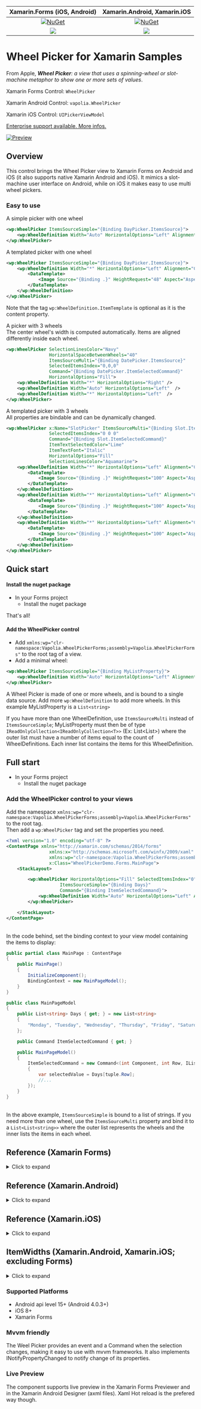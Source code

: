 | Xamarin.Forms (iOS, Android)| Xamarin.Android, Xamarin.iOS|
|:---------------------------:|:---------------------------:|
| [![NuGet][nuget-img]][nuget-link-forms] | [![NuGet][nuget-img]][nuget-link] |
| [![][demo-img]][demo-link] | [![][demo-img]][demo-link] |


# Wheel Picker for Xamarin Samples
From Apple, _**Wheel Picker**: a view that uses a spinning-wheel or slot-machine metaphor to show one or more sets of values_.

Xamarin Forms Control:
`WheelPicker`

Xamarin Android Control:
`vapolia.WheelPicker`

Xamarin iOS Control:
`UIPickerViewModel`

[Enterprise support available. More infos.](https://vapolia.eu)

[![Preview][video-img]][video-link]

[video-img]: https://i.vimeocdn.com/video/668500920.webp?mw=400&mh=540
[video-link]: https://vimeo.com/244170732
[nuget-img]: https://img.shields.io/nuget/v/Vapolia.WheelPicker
[nuget-link]: https://www.nuget.org/packages/Vapolia.WheelPicker/
[nuget-link-forms]: https://www.nuget.org/packages/Vapolia.WheelPicker.Forms/
[demo-img]: https://img.shields.io/badge/demo-source%20code-lightgrey.svg
[demo-link]: https://github.com/softlion/WheelPicker-Samples/tree/master/Demos

## Overview

This control brings the Wheel Picker view to Xamarin Forms on Android and iOS (it also supports native Xamarin Android and iOS).
It mimics a slot-machine user interface on Android, while on iOS it makes easy to use multi wheel pickers.

### Easy to use

A simple picker with one wheel

```xml
<wp:WheelPicker ItemsSourceSimple="{Binding DayPicker.ItemsSource}">
    <wp:WheelDefinition Width="Auto" HorizontalOptions="Left" Alignment="Center" />
</wp:WheelPicker>
```

A templated picker with one wheel

```xml
<wp:WheelPicker ItemsSourceSimple="{Binding DayPicker.ItemsSource}">
    <wp:WheelDefinition Width="*" HorizontalOptions="Left" Alignment="Center" IsCircular="True" RowHeight="48">
        <DataTemplate>
            <Image Source="{Binding .}" HeightRequest="48" Aspect="AspectFill" />
        </DataTemplate>
    </wp:WheelDefinition>
</wp:WheelPicker>
```

Note that the tag `wp:WheelDefinition.ItemTemplate` is optional as it is the content property.


A picker with 3 wheels  
The center wheel's width is computed automatically. Items are aligned differently inside each wheel.

```xml
<wp:WheelPicker SelectionLinesColor="Navy" 
                HorizontalSpaceBetweenWheels="40" 
                ItemsSourceMulti="{Binding DatePicker.ItemsSource}"  
                SelectedItemsIndex="0,0,0" 
                Command="{Binding DatePicker.ItemSelectedCommand}"
                HorizontalOptions="Fill">
    <wp:WheelDefinition Width="*" HorizontalOptions="Right" />
    <wp:WheelDefinition Width="Auto" HorizontalOptions="Left"  />
    <wp:WheelDefinition Width="*" HorizontalOptions="Left"  />
</wp:WheelPicker>
```

A templated picker with 3 wheels  
All properties are bindable and can be dynamically changed.

```xml
<wp:WheelPicker x:Name="SlotPicker" ItemsSourceMulti="{Binding Slot.ItemsSource}" 
                SelectedItemsIndex="0 0 0"
                Command="{Binding Slot.ItemSelectedCommand}" 
                ItemTextSelectedColor="Lime"
                ItemTextFont="Italic"
                HorizontalOptions="Fill"
                SelectionLinesColor="Aquamarine">
    <wp:WheelDefinition Width="*" HorizontalOptions="Left" Alignment="Center" IsCircular="True" RowHeight="100">
        <DataTemplate>
            <Image Source="{Binding .}" HeightRequest="100" Aspect="AspectFit" />
        </DataTemplate>
    </wp:WheelDefinition>
    <wp:WheelDefinition Width="*" HorizontalOptions="Left" Alignment="Center" IsCircular="True" RowHeight="100">
        <DataTemplate>
            <Image Source="{Binding .}" HeightRequest="100" Aspect="AspectFit" />
        </DataTemplate>
    </wp:WheelDefinition>
    <wp:WheelDefinition Width="*" HorizontalOptions="Left" Alignment="Center" IsCircular="True" RowHeight="100">
        <DataTemplate>
            <Image Source="{Binding .}" HeightRequest="100" Aspect="AspectFit" />
        </DataTemplate>
    </wp:WheelDefinition>
</wp:WheelPicker>
```

## Quick start

#### Install the nuget package

- In your Forms project
  - Install the nuget package

That's all!

#### Add the WheelPicker control

- Add `xmlns:wp="clr-namespace:Vapolia.WheelPickerForms;assembly=Vapolia.WheelPickerForms"` to the root tag of a view.   
- Add a minimal wheel:

```xml
<wp:WheelPicker ItemsSourceSimple="{Binding MyListProperty}">
    <wp:WheelDefinition Width="Auto" HorizontalOptions="Left" Alignment="Center" />
</wp:WheelPicker>
```

A Wheel Picker is made of one or more wheels, and is bound to a single data source. Add more `wp:WheelDefinition` to add more wheels. In this example MyListProperty is a `List<string>`

If you have more than one WheelDefinition, use `ItemsSourceMulti` instead of `ItemsSourceSimple`; MyListProperty must then be of type `IReadOnlyCollection<IReadOnlyCollection<T>>` (Ex: List<List<string>>) where the outer list must have a number of items equal to the count of WheelDefinitions. Each inner list contains the items for this WheelDefinition.


## Full start

- In your Forms project
  - Install the nuget package


### Add the WheelPicker control to your views

Add the namespace `xmlns:wp="clr-namespace:Vapolia.WheelPickerForms;assembly=Vapolia.WheelPickerForms"` to the root tag.   
Then add a `wp:WheelPicker` tag and set the properties you need.

```xml
<?xml version="1.0" encoding="utf-8" ?>
<ContentPage xmlns="http://xamarin.com/schemas/2014/forms"
                xmlns:x="http://schemas.microsoft.com/winfx/2009/xaml"
                xmlns:wp="clr-namespace:Vapolia.WheelPickerForms;assembly=Vapolia.WheelPickerForms"
                x:Class="WheelPickerDemo.Forms.MainPage">
    <StackLayout>

        <wp:WheelPicker HorizontalOptions="Fill" SelectedItemsIndex="0"
                    ItemsSourceSimple="{Binding Days}" 
                    Command="{Binding ItemSelectedCommand}">
            <wp:WheelDefinition Width="Auto" HorizontalOptions="Left" Alignment="Center" />
        </wp:WheelPicker>

    </StackLayout>
</ContentPage>
```

<br/>In the code behind, set the binding context to your view model containing the items to display:

```csharp
public partial class MainPage : ContentPage
{
    public MainPage()
    {
        InitializeComponent();
        BindingContext = new MainPageModel();
    }
}

public class MainPageModel
{
    public List<string> Days { get; } = new List<string>
    {
        "Monday", "Tuesday", "Wednesday", "Thursday", "Friday", "Saturday", "Sunday",
    };

    public Command ItemSelectedCommand { get; }

    public MainPageModel() 
    {
        ItemSelectedCommand = new Command<(int Component, int Row, IList<int> ItemIndexes)>(tuple =>
        {
            var selectedValue = Days[tuple.Row];
            //...
        });
    }
}
```

<br/>In the above example, ```ItemsSourceSimple``` is bound to a list of strings. If you need more than one wheel, use the ```ItemsSourceMulti``` property and bind it to a ```List<List<string>>``` where the outer list represents the wheels and the inner lists the items in each wheel.


## Reference (Xamarin Forms)
<details><summary>Click to expand</summary>

**WheelPicker**

Definition  
- `IList<WheelDefinition>` **`WheelDefinitions`** Default Content
- `IReadOnlyCollection<IReadOnlyCollection<T>>` **`ItemsSourceMulti`** Ex: `List<ObservableCollection<string>>`.
- `IReadOnlyCollection<T>` **`ItemsSourceSimple`** Shortcut for ItemsSourceMulti with one wheel. Ex: `List<string>`.

Appearance  
- `double` **`HorizontalSpaceBetweenWheels`**
- `Color` **`SelectionLinesColor`**

Item appearance (when not using a templated item)  
- `Font` **`ItemTextFont`**
- `Color` **`ItemTextColor`**
- `Color` **`ItemTextSelectedColor`**

Selection  
- `IList<int>` **`SelectedItemsIndex`**
- `ICommand` **`Command`**
- `EventHandler<WheelChangedEventArgs>` **`SelectedItemIndexChanged`**
- `void` **`Spin`**`(int items, int wheelIndex = 0)` items: the number of item to spin

`SelectedItemsIndex` is a list of integer. Each integer represents the selected index inside a wheel. In XAML, you can use a space or comma separated string of integers.

**WheelDefinition**

- `GridLength` **`Width`**
- `WheelItemAlign` **`HorizontalOptions`**
- `WheelItemAlign` **`Alignment`**
- `bool` **`IsCircular`**
- `DataTemplate` **`ImageItemTemplate`**
- `double` **`RowHeight`**

When a wheel's `Width` is set to `Auto`, the control computes the max width of all strings in the data source (if object are strings).  When set to `*` (star), the wheel's width will be proportional to the remaining space. See the Xamarin Forms `Grid` control for more information about `GridLength`.

`HorizontalOptions` is used to align a wheel inside the available WheelPicker's width, if it is larger than the wheel's width.

`Alignment` is used to align the items inside a wheel.
</details>

## Reference (Xamarin.Android)
<details><summary>Click to expand</summary>

Sample usage in axml:

```xml
<?xml version="1.0" encoding="utf-8"?>
<LinearLayout xmlns:android="http://schemas.android.com/apk/res/android"
    xmlns:app="http://schemas.android.com/apk/res-auto"
    android:orientation="vertical"
    android:layout_width="match_parent"
    android:layout_height="match_parent">
    <vapolia.WheelPicker
        android:id="@+id/wheelView"
        app:itemWidths="* Auto *"
        app:itemAligns="Right Left Left"
        app:itemHeights="15dp 15dp 15dp"
        app:selectedItemTextColor="#ff228b22"
        app:wp_itemTextColor="#ffffb6c1"
        android:layout_width="match_parent"
        android:layout_height="wrap_content"
        android:background="#FFFFFF" />
</LinearLayout>
```

```csharp
var wheelView = FindViewById<WheelPicker>(Resource.Id.wheelView);
wheelView.SelectedItemIndexChanged += (sender, args) =>
{
    var text = $"Wheel {args.WheelIndex} selection changed to item index {args.SelectedItemIndex}";
};
wheelView.ItemsSource = new List<string> { "Monday", "Tuesday", "Wednesday" };
wheelView.SelectedItemsIndex = new [] { 0 };
```

**vapolia.WheelPicker**

Definition  
- object ItemsSource (either IReadOnlyCollection&lt;T&gt; or IReadOnlyCollection&lt;IReadOnlyCollection&lt;T&gt;&gt;)  
- IReadOnlyCollection&lt;T&gt; ItemsSourceSimple (shortcut for ItemsSourceMulti with one wheel)
- IReadOnlyCollection&lt;IReadOnlyCollection&lt;T&gt;&gt; ItemsSourceMulti
- int VisibleItemCount

WheelPicker Appearance  
- float HorizontalSpaceBetweenWheels  
- float VerticalSpaceBetweenItems  
- float ItemTextSize  
- Typeface ItemTextTypeface  
- Color ItemTextColor  
- Color ItemTextSelectedColor  
- bool ShowSelectionLines  
- float SelectionLinesThickness  
- Color SelectionLinesColor  
- bool HasFadingItems  
- bool IsCurved

Appearance of a wheel (a picker can have multiple wheels)
- string ItemWidths (width of each wheel, see ItemWidths chapter below)  
- IList&lt;GravityFlags&gt; Gravities  
- GravityFlags Gravity (shortcut for Gravities[0], used only when ItemWidths is set)  
- IList<double> ItemHeights

Appearance of items inside a wheel
- IList<WheelItemAlign> Alignments (same as gravities. Uses WheelItemAlign instead of GravityFlags)  
- WheelItemAlign ItemAlign (shortcut for ItemAligns[0])  
- IList<WheelItemAlign> ItemAligns

Selection  
- ICommand SelectedItemIndexChangedCommand  
- EventHandler&lt;WheelChangedEventArgs&gt; SelectedItemIndexChanged  
- int SelectedItemIndex (shortcut for SelectedItemsIndex[0])  
- IList&lt;int&gt; SelectedItemsIndex

Templating  
- ItemsSimpleTemplates (currently reserved, used by the xamarin forms renderer)

`SelectedItemsIndex` is a list of integer. Each integer represents the selected index inside a wheel.  
`ItemWidths`: see chapter below  
`Alignments` or `Gravities` is used to align a wheel inside the available WheelPicker's width, if it is larger than the wheel's width.  
`ItemAligns` is used to align the items inside a wheel.

</details>

## Reference (Xamarin.iOS)

<details><summary>Click to expand</summary>

On iOS, this library uses the native UIPickerView with a custom UIPickerViewModel to greatly simplify the use of this control.

Sample usage:

```csharp
var picker = new UIPickerView {ShowSelectionIndicator = true, BackgroundColor = UIColor.White};
var pickerViewModel = new WheelPickerModel(picker);
picker.Model = pickerViewModel;

pickerViewModel.ItemsSource = new [] { "Monday", "Tuesday", "Wednesday" };
pickerViewModel.SelectedItemsIndex = new [] { 0 };
pickerViewModel.ItemAligns = new List<WheelItemAlign> { WheelItemAlign.Left };
```

**Vapolia.WheelPickerIos.WheelPickerModel**

Definition  
- object ItemsSource (either IReadOnlyCollection&lt;T&gt; or IReadOnlyCollection&lt;IReadOnlyCollection&lt;T&gt;&gt;)  
- IReadOnlyCollection&lt;T&gt; ItemsSourceSimple (shortcut for ItemsSourceMulti with one wheel)  
- IReadOnlyCollection&lt;IReadOnlyCollection&lt;T&gt;&gt; ItemsSourceMulti

Appearance  
- nfloat HorizontalSpaceBetweenWheels

Item appearance  
- string ItemWidths  
- UIFont ItemFont  
- UIColor ItemTextColor  
- IList<WheelItemAlign> Alignments  
- IList<WheelItemAlign> ItemAligns

Selection  
- ICommand SelectedItemIndexChangedCommand  
- int SelectedItemIndex  (shortcut for SelectedItemsIndex[0])  
- IEnumerable<int> SelectedItemsIndex

Templating  
- ItemsSimpleTemplates (currently reserved, used by the xamarin forms renderer)

`SelectedItemsIndex` is a list of integer. Each integer represents the selected index inside a wheel.  
`ItemWidths`: see chapter below  
`Alignments` is used to align a wheel inside the available WheelPicker's width, if it is larger than the wheel's width.  
`ItemAligns` is used to align the items inside a wheel.

</details>

## ItemWidths (Xamarin.Android, Xamarin.iOS; excluding Forms)

<details><summary>Click to expand</summary>

`ItemWidths` is used to choose the width of each wheel. It is a space separated string consisting of a combination of float numbers, stars (optionally prepended with a float number), or the "Auto" string.
The total WheelPicker width is distributed between the wheels by respecting either :

- float number: the exact width
- Auto: the width of the largest string in ItemsSource for a given wheel (if ItemsSource contains strings)
- star: the remaining space not assigned by the above rules, distributed among the other wheels using the optional float number as a weight

Examples of ItemWidths:

- `"*"`: one wheel having the full width of WheelPicker
- `"* *"`: two wheels, each of the same width, exactly half of the width of the Wheel Picker
- `"* * *"`: three wheels, each of the same width, exactly one third of the width of the Wheel Picker
- `"100 2* *"`: three wheels, first has a `100` device pixel width, second is twice the size of the third, and `3*-100=width` of the WheelPicker, which resolves to `*=WheelPickerWidth-100`
- `"* Auto *"`: three wheels, the middle wheel's width is computed from the largest string in its items source (if items source contains strings).

</details>

### Supported Platforms
- Android api level 15+ (Android 4.0.3+)  
- iOS 8+
- Xamarin Forms

### Mvvm friendly
The Weel Picker provides an event and a Command when the selection changes, making it easy to use with mvvm frameworks. It also implements INotifyPropertyChanged to notify change of its properties.

### Live Preview
The component supports live preview in the Xamarin Forms Previewer and in the Xamarin Android Designer (axml files). Xaml Hot reload is the prefered way though.
